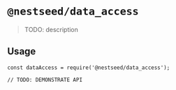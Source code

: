 # `@nestseed/data_access`

> TODO: description

## Usage

```
const dataAccess = require('@nestseed/data_access');

// TODO: DEMONSTRATE API
```
